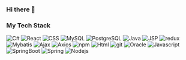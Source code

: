 ### Hi there 👋

<!--
**Cometary/Cometary** is a ✨ _special_ ✨ repository because its `README.md` (this file) appears on your GitHub profile.

Here are some ideas to get you started:

- 🔭 I’m currently working on ...
- 🌱 I’m currently learning ...
- 👯 I’m looking to collaborate on ...
- 🤔 I’m looking for help with ...
- 💬 Ask me about ...
- 📫 How to reach me: ...
- 😄 Pronouns: ...
- ⚡ Fun fact: ...
-->

<h3>My Tech Stack</h3>

<p>
  <img alt="C#" src="https://img.shields.io/badge/-C#-512BD4?style=flat-square&logo=react&logoColor=white" />
  <img alt="React" src="https://img.shields.io/badge/-React-45b8d8?style=flat-square&logo=react&logoColor=white" />
  <img alt="CSS" src="https://img.shields.io/badge/-CSS-007acc?style=flat-square&logo=CSS3&logoColor=white" />
  <img alt="MySQL" src="https://img.shields.io/badge/-MySQL-476e97?style=flat-square&logo=MySQL&logoColor=white" />
  <img alt="PostgreSQL" src="https://img.shields.io/badge/-PostgreSQL-336791?style=flat-square&logo=PostgreSQL&logoColor=white" />
  <img alt="Java" src="https://img.shields.io/badge/-Java-3a75b0?style=flat-square&logo=java&logoColor=white" />
  <img alt="JSP" src="https://img.shields.io/badge/-JSP-3a75b0?style=flat-square&logo=JSP&logoColor=white" />
  <img alt="redux" src="https://img.shields.io/badge/-Redux-764ABC?style=flat-square&logo=redux&logoColor=white" />
  <img alt="Mybatis" src="https://img.shields.io/badge/-Mybatis-222222?style=flat-square&logo=Mybatis&logoColor=white" />
  <img alt="Ajax" src="https://img.shields.io/badge/-Ajax-222222?style=flat-square&logo=Ajax&logoColor=white" />
  <img alt="Axios" src="https://img.shields.io/badge/-Axios-222222?style=flat-square&logo=Axios&logoColor=white" />
  <img alt="npm" src="https://img.shields.io/badge/-NPM-CB3837?style=flat-square&logo=npm&logoColor=white" />
  <img alt="Html" src="https://img.shields.io/badge/-Html-E34F26?style=flat-square&logo=Html5&logoColor=white" />
  <img alt="git" src="https://img.shields.io/badge/-Git-F05032?style=flat-square&logo=git&logoColor=white" />
  <img alt="Oracle" src="https://img.shields.io/badge/-Oracle-C74634?style=flat-square&logo=Oracle&logoColor=white" />
  <img alt="Javascript" src="https://img.shields.io/badge/-Javascript-f7e018?style=flat-square&logo=Javascript&logoColor=white" />
  <img alt="SpringBoot" src="https://img.shields.io/badge/-SpringBoot-6db33f?style=flat-square&logo=SpringBoot&logoColor=white" />
  <img alt="Spring" src="https://img.shields.io/badge/-Spring-6db33f?style=flat-square&logo=Spring&logoColor=white" />
  <img alt="Nodejs" src="https://img.shields.io/badge/-Nodejs-43853d?style=flat-square&logo=Node.js&logoColor=white" />
</p>

